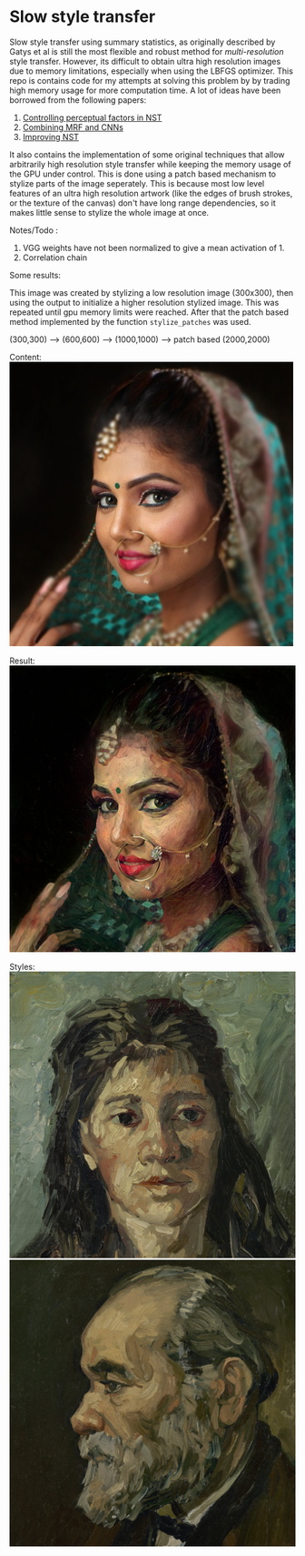 # Slow style transfer

Slow style transfer using summary statistics, as originally described by Gatys et al is still the most flexible and robust method for *multi-resolution* style transfer. However, its difficult to obtain ultra high resolution images due to memory limitations, especially when using the LBFGS optimizer. This repo is contains code for my attempts at solving this problem by by trading high memory usage for more computation time. A lot of ideas have been borrowed from the following papers:

1. [Controlling perceptual factors in NST](http://openaccess.thecvf.com/content_cvpr_2017/papers/Gatys_Controlling_Perceptual_Factors_CVPR_2017_paper.pdf)
2. [Combining MRF and CNNs](https://arxiv.org/pdf/1601.04589.pdf)
3. [Improving NST](https://pdfs.semanticscholar.org/9d19/affb1521192b5a075f33ff517dd06a5c17dc.pdf)

It also contains the implementation of some original techniques that allow arbitrarily high resolution style transfer while keeping the memory usage of the GPU under control. This is done using a patch based mechanism to stylize parts of the image seperately. This is because most low level features of an ultra high resolution artwork (like the edges of brush strokes, or the texture of the canvas) don't have long range dependencies, so it makes little sense to stylize the whole image at once.

Notes/Todo :
1. VGG weights have not been normalized to give a mean activation of 1.
2. Correlation chain

Some results:

This image was created by stylizing a low resolution image (300x300), then using the output to initialize a higher resolution stylized image. This was repeated until gpu memory limits were reached. After that the patch based method implemented by the function `stylize_patches` was used.

(300,300) --> (600,600) --> (1000,1000) --> patch based (2000,2000)

Content:
![content](sample_images/aurat.jpeg)

Result:
![result](sample_images/final_output-1.jpg)

Styles:
![style](sample_images/head_of_pros_GAP.jpg)
![style2](sample_images/old_man_portrait_GAP.jpg)

